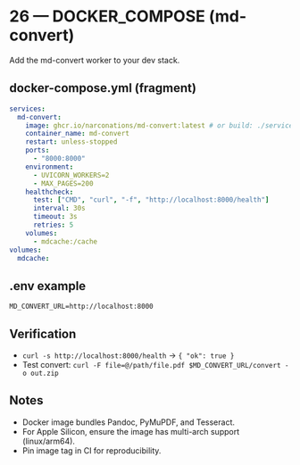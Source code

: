 # 26 — DOCKER_COMPOSE (md-convert)

Add the md-convert worker to your dev stack.

## docker-compose.yml (fragment)
```yaml
services:
  md-convert:
    image: ghcr.io/narconations/md-convert:latest # or build: ./services/md-convert
    container_name: md-convert
    restart: unless-stopped
    ports:
      - "8000:8000"
    environment:
      - UVICORN_WORKERS=2
      - MAX_PAGES=200
    healthcheck:
      test: ["CMD", "curl", "-f", "http://localhost:8000/health"]
      interval: 30s
      timeout: 3s
      retries: 5
    volumes:
      - mdcache:/cache
volumes:
  mdcache:
```

## .env example
```env
MD_CONVERT_URL=http://localhost:8000
```

## Verification
- `curl -s http://localhost:8000/health` → `{ "ok": true }`
- Test convert: `curl -F file=@/path/file.pdf $MD_CONVERT_URL/convert -o out.zip`

## Notes
- Docker image bundles Pandoc, PyMuPDF, and Tesseract.
- For Apple Silicon, ensure the image has multi-arch support (linux/arm64).
- Pin image tag in CI for reproducibility.
